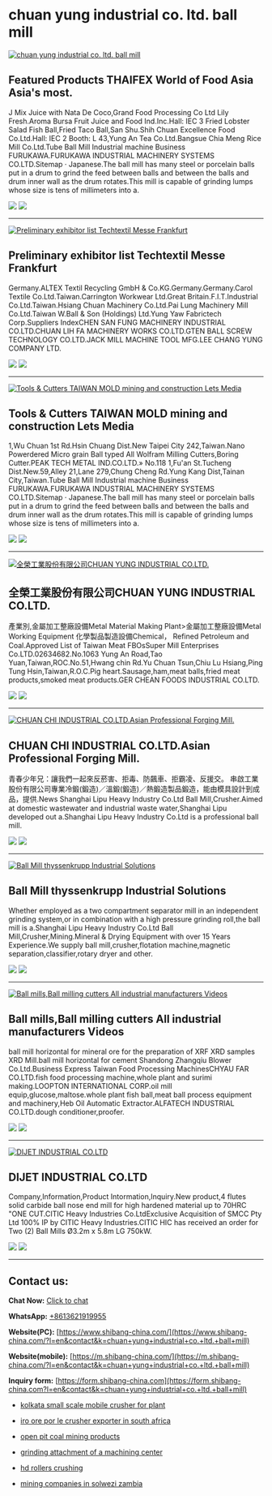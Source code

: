 # chuan yung industrial co. ltd. ball mill

<a href="https://swt.shibang-china.com/?l=en&img&k=chuan+yung+industrial+co.+ltd.+ball+mill" target="_blank">![chuan yung industrial co. ltd. ball mill](http://static.shibang-china.com/all-800x300/473.jpg)</a>

## Featured Products THAIFEX World of Food Asia Asia's most.
J Mix Juice with Nata De Coco,Grand Food Processing Co Ltd Lily Fresh.Aroma Bursa Fruit Juice and Food Ind.Inc.Hall: IEC 3 Fried Lobster Salad Fish Ball,Fried Taco Ball,San Shu.Shih Chuan Excellence Food Co.Ltd.Hall: IEC 2 Booth: L 43,Yung An Tea Co.Ltd.Bangsue Chia Meng Rice Mill Co.Ltd.Tube Ball Mill Industrial machine Business FURUKAWA.FURUKAWA INDUSTRIAL MACHINERY SYSTEMS CO.LTD.Sitemap · Japanese.The ball mill has many steel or porcelain balls put in a drum to grind the feed between balls and between the balls and drum inner wall as the drum rotates.This mill is capable of grinding lumps whose size is tens of millimeters into a.


<a href="https://whatsapp.shibangsoft.com/WhatsApp.php" target="_blank" title="WhatsApp">![](http://static.shibang-china.com/icon/whatsapp.png)</a> <a href="https://swt.shibang-china.com/?l=en&icon&k=chuan+yung+industrial+co.+ltd.+ball+mill" target="_blank">![](http://static.shibang-china.com/icon/chat-en.png)</a>

---

<a href="https://swt.shibang-china.com/?l=en&img&k=chuan+yung+industrial+co.+ltd.+ball+mill" target="_blank">![Preliminary exhibitor list Techtextil Messe Frankfurt](http://static.shibang-china.com/all-800x300/295.jpg)</a>

## Preliminary exhibitor list Techtextil Messe Frankfurt
Germany.ALTEX Textil Recycling GmbH & Co.KG.Germany.Germany.Carol Textile Co.Ltd.Taiwan.Carrington Workwear Ltd.Great Britain.F.I.T.Industrial Co.Ltd.Taiwan.Hsiang Chuan Machinery Co.Ltd.Pai Lung Machinery Mill Co.Ltd.Taiwan W.Ball & Son (Holdings) Ltd.Yung Yaw Fabrictech Corp.Suppliers IndexCHEN SAN FUNG MACHINERY INDUSTRIAL CO.LTD.CHUAN LIH FA MACHINERY WORKS CO.LTD.GTEN BALL SCREW TECHNOLOGY CO.LTD.JACK MILL MACHINE TOOL MFG.LEE CHANG YUNG COMPANY LTD.


<a href="https://whatsapp.shibangsoft.com/WhatsApp.php" target="_blank" title="WhatsApp">![](http://static.shibang-china.com/icon/whatsapp.png)</a> <a href="https://swt.shibang-china.com/?l=en&icon&k=chuan+yung+industrial+co.+ltd.+ball+mill" target="_blank">![](http://static.shibang-china.com/icon/chat-en.png)</a>

---

<a href="https://swt.shibang-china.com/?l=en&img&k=chuan+yung+industrial+co.+ltd.+ball+mill" target="_blank">![Tools & Cutters TAIWAN MOLD mining and construction Lets Media](http://static.shibang-china.com/all-800x300/702.jpg)</a>

## Tools & Cutters TAIWAN MOLD mining and construction Lets Media
1,Wu Chuan 1st Rd.Hsin Chuang Dist.New Taipei City 242,Taiwan.Nano Powerdered Micro grain Ball typed All Wolfram Milling Cutters,Boring Cutter.PEAK TECH METAL IND.CO.LTD.» No.118 1,Fu'an St.Tucheng Dist.New.59,Alley 21,Lane 279,Chung Cheng Rd.Yung Kang Dist,Tainan City,Taiwan.Tube Ball Mill Industrial machine Business FURUKAWA.FURUKAWA INDUSTRIAL MACHINERY SYSTEMS CO.LTD.Sitemap &middot; Japanese.The ball mill has many steel or porcelain balls put in a drum to grind the feed between balls and between the balls and drum inner wall as the drum rotates.This mill is capable of grinding lumps whose size is tens of millimeters into a.


<a href="https://whatsapp.shibangsoft.com/WhatsApp.php" target="_blank" title="WhatsApp">![](http://static.shibang-china.com/icon/whatsapp.png)</a> <a href="https://swt.shibang-china.com/?l=en&icon&k=chuan+yung+industrial+co.+ltd.+ball+mill" target="_blank">![](http://static.shibang-china.com/icon/chat-en.png)</a>

---

<a href="https://swt.shibang-china.com/?l=en&img&k=chuan+yung+industrial+co.+ltd.+ball+mill" target="_blank">![全榮工業股份有限公司CHUAN YUNG INDUSTRIAL CO.LTD.](http://static.shibang-china.com/all-800x300/941.jpg)</a>

## 全榮工業股份有限公司CHUAN YUNG INDUSTRIAL CO.LTD.
產業別,金屬加工整廠設備Metal Material Making Plant&gt;金屬加工整廠設備Metal Working Equipment 化學製品製造設備Chemical， Refined Petroleum and Coal.Approved List of Taiwan Meat FBOsSuper Mill Enterprises Co.LTD.02634682.No.1063 Yung An Road,Tao Yuan,Taiwan,ROC.No.51,Hwang chin Rd.Yu Chuan Tsun,Chiu Lu Hsiang,Ping Tung Hsin,Taiwan,R.O.C.Pig heart.Sausage,ham,meat balls,fried meat products,smoked meat products.GER CHEAN FOODS INDUSTRIAL CO.LTD.


<a href="https://whatsapp.shibangsoft.com/WhatsApp.php" target="_blank" title="WhatsApp">![](http://static.shibang-china.com/icon/whatsapp.png)</a> <a href="https://swt.shibang-china.com/?l=en&icon&k=chuan+yung+industrial+co.+ltd.+ball+mill" target="_blank">![](http://static.shibang-china.com/icon/chat-en.png)</a>

---

<a href="https://swt.shibang-china.com/?l=en&img&k=chuan+yung+industrial+co.+ltd.+ball+mill" target="_blank">![CHUAN CHI INDUSTRIAL CO.LTD.Asian Professional Forging Mill.](http://static.shibang-china.com/all-800x300/1111.jpg)</a>

## CHUAN CHI INDUSTRIAL CO.LTD.Asian Professional Forging Mill.
青春少年兄：讓我們一起來反菸害、拒毒、防飆車、拒霸凌、反援交。 串啟工業股份有限公司專業冷鍛(鍛造)／溫鍛(鍛造)／熱鍛造製品鍛造，能由模具設計到成品，提供.News Shanghai Lipu Heavy Industry Co.Ltd Ball Mill,Crusher.Aimed at domestic wastewater and industrial waste water,Shanghai Lipu developed out a.Shanghai Lipu Heavy Industry Co.Ltd is a professional ball mill.


<a href="https://whatsapp.shibangsoft.com/WhatsApp.php" target="_blank" title="WhatsApp">![](http://static.shibang-china.com/icon/whatsapp.png)</a> <a href="https://swt.shibang-china.com/?l=en&icon&k=chuan+yung+industrial+co.+ltd.+ball+mill" target="_blank">![](http://static.shibang-china.com/icon/chat-en.png)</a>

---

<a href="https://swt.shibang-china.com/?l=en&img&k=chuan+yung+industrial+co.+ltd.+ball+mill" target="_blank">![Ball Mill thyssenkrupp Industrial Solutions](http://static.shibang-china.com/all-800x300/691.jpg)</a>

## Ball Mill thyssenkrupp Industrial Solutions
Whether employed as a two compartment separator mill in an independent grinding system,or in combination with a high pressure grinding roll,the ball mill is a.Shanghai Lipu Heavy Industry Co.Ltd Ball Mill,Crusher,Mining.Mineral &amp; Drying Equipment with over 15 Years Experience.We supply ball mill,crusher,flotation machine,magnetic separation,classifier,rotary dryer and other.


<a href="https://whatsapp.shibangsoft.com/WhatsApp.php" target="_blank" title="WhatsApp">![](http://static.shibang-china.com/icon/whatsapp.png)</a> <a href="https://swt.shibang-china.com/?l=en&icon&k=chuan+yung+industrial+co.+ltd.+ball+mill" target="_blank">![](http://static.shibang-china.com/icon/chat-en.png)</a>

---

<a href="https://swt.shibang-china.com/?l=en&img&k=chuan+yung+industrial+co.+ltd.+ball+mill" target="_blank">![Ball mills,Ball milling cutters All industrial manufacturers Videos](http://static.shibang-china.com/all-800x300/712.jpg)</a>

## Ball mills,Ball milling cutters All industrial manufacturers Videos
ball mill horizontal for mineral ore for the preparation of XRF XRD samples XRD Mill.ball mill horizontal for cement Shandong Zhangqiu Blower Co.Ltd.Business Express Taiwan Food Processing MachinesCHYAU FAR CO.LTD.fish food processing machine,whole plant and surimi making.LOOPTON INTERNATIONAL CORP.oil mill equip,glucose,maltose.whole plant fish ball,meat ball process equipment and machinery,Heb Oil Automatic Extractor.ALFATECH INDUSTRIAL CO.LTD.dough conditioner,proofer.


<a href="https://whatsapp.shibangsoft.com/WhatsApp.php" target="_blank" title="WhatsApp">![](http://static.shibang-china.com/icon/whatsapp.png)</a> <a href="https://swt.shibang-china.com/?l=en&icon&k=chuan+yung+industrial+co.+ltd.+ball+mill" target="_blank">![](http://static.shibang-china.com/icon/chat-en.png)</a>

---

<a href="https://swt.shibang-china.com/?l=en&img&k=chuan+yung+industrial+co.+ltd.+ball+mill" target="_blank">![DIJET INDUSTRIAL CO.LTD](http://static.shibang-china.com/all-800x300/1250.jpg)</a>

## DIJET INDUSTRIAL CO.LTD
Company,Information,Product Intormation,Inquiry.New product,4 flutes solid carbide ball nose end mill for high hardened material up to 70HRC "ONE CUT.CITIC Heavy Industries Co.LtdExclusive Acquisition of SMCC Pty Ltd 100% IP by CITIC Heavy Industries.CITIC HIC has received an order for Two (2) Ball Mills Ø3.2m x 5.8m LG 750kW.


<a href="https://whatsapp.shibangsoft.com/WhatsApp.php" target="_blank" title="WhatsApp">![](http://static.shibang-china.com/icon/whatsapp.png)</a> <a href="https://swt.shibang-china.com/?l=en&icon&k=chuan+yung+industrial+co.+ltd.+ball+mill" target="_blank">![](http://static.shibang-china.com/icon/chat-en.png)</a>

---
## Contact us:

**Chat Now:** [Click to chat](https://swt.shibang-china.com?l=en&contact&k=chuan+yung+industrial+co.+ltd.+ball+mill)

**WhatsApp:**  [+8613621919955](https://whatsapp.shibangsoft.com/WhatsApp.php)

**Website(PC):** [https://www.shibang-china.com/](https://www.shibang-china.com/?l=en&contact&k=chuan+yung+industrial+co.+ltd.+ball+mill)

**Website(mobile):** [https://m.shibang-china.com/](https://m.shibang-china.com/?l=en&contact&k=chuan+yung+industrial+co.+ltd.+ball+mill)

**Inquiry form:** [https://form.shibang-china.com](https://form.shibang-china.com?l=en&contact&k=chuan+yung+industrial+co.+ltd.+ball+mill)

* [kolkata small scale mobile crusher for plant](../140/kolkata%20small%20scale%20mobile%20crusher%20for%20plant.md)

* [iro ore por le crusher exporter in south africa](../138/iro%20ore%20por%20le%20crusher%20exporter%20in%20south%20africa.md)

* [open pit coal mining products](../130/open%20pit%20coal%20mining%20products.md)

* [grinding attachment of a machining center](../138/grinding%20attachment%20of%20a%20machining%20center.md)

* [hd rollers crushing](../128/hd%20rollers%20crushing.md)

* [mining companies in solwezi zambia](../128/mining%20companies%20in%20solwezi%20zambia.md)
